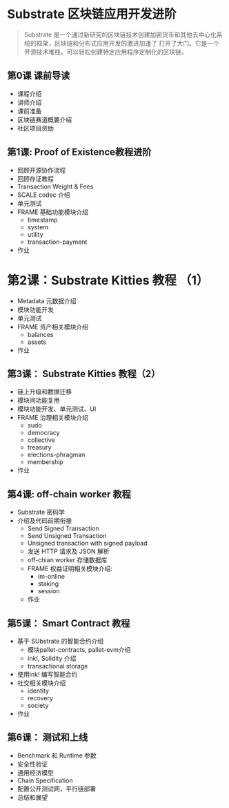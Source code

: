 # Substrate 区块链应用开发进阶 

> Substrate 是一个通过新研究的区块链技术创建加密货币和其他去中心化系统的框架，区块链和分布式应用开发的激进加速了
打开了大门。它是一个开源技术堆栈，可以轻松创建特定应用程序定制化的区块链。 

## 第0课 课前导读

- 课程介绍
- 讲师介绍
- 课前准备
- 区块链赛道概要介绍
- 社区项目资助


## 第1课: Proof of Existence教程进阶

- 回顾开源协作流程
- 回顾存证教程
- Transaction Weight & Fees
- SCALE codec 介绍
- 单元测试
- FRAME 基础功能模块介绍
    - timestamp
    - system
    - utility
    - transaction-payment
- 作业

# 第2课：Substrate Kitties 教程 （1）

- Metadata 元数据介绍
- 模块功能开发
- 单元测试
- FRAME 资产相关模块介绍
    - balances
    - assets
- 作业

## 第3课： Substrate Kitties 教程（2）
- 链上升级和数据迁移
- 模块间功能复用
- 模块功能开发、单元测试、UI
- FRAME 治理相关模块介绍
    - sudo
    - democracy
    - collective
    - treasury
    - elections-phragman
    - membership
- 作业

## 第4课: off-chain worker 教程

- Substrate 密码学
- 介绍及代码前期衔接
    - Send Signed Transaction
    - Send Unsigned Transaction
    - Unsigned transaction with signed payload
    - 发送 HTTP 请求及 JSON 解析
    - off-chian worker 存储数据库
    - FRAME 权益证明相关模块介绍:
        - im-online 
        - staking
        - session
    - 作业

## 第5课： Smart Contract 教程

- 基于 SUbstrate 的智能合约介绍
    - 模块pallet-contracts, pallet-evm介绍
    - ink!, Solidity 介绍
    - transactional storage 
- 使用ink! 编写智能合约
- 社交相关模块介绍
    - identity
    - recovery
    - society
- 作业

## 第6课： 测试和上线

- Benchmark 和 Runtime 参数
- 安全性验证
- 通用经济模型
- Chain Specification 
- 配置公开测试网，平行链部署
- 总结和展望

